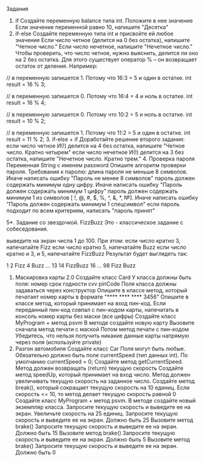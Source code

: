 Задания
1. if
   Создайте переменную balance типа int.
   Положите в нее значение
   Если значение переменной равно 10, напишите "Десятка"
2. if-else
   Создайте переменную типа int и присвойте ей любое значение
   Если число четное (делится на 0 без остатка), напишите "Четное число."
   Если число нечетное, напишите "Нечетное число."
   Чтобы проверить, что число четное, нужно выяснить, делится ли оно на 2 без остатка. Для этого существует оператор % – он возвращает остаток от деления. Например:

// в переменную запишется 1. Потому что 16:3 = 5 и один в остатке.
int result = 16 % 3;

// в переменную запишется 0. Потому что 16:4 = 4 и ноль в остатке.
int result = 16 % 4;

// в переменную запишется 0. Потому что 10:2 = 5 и ноль в остатке.
int result = 10 % 2;

// в переменную запишется 1. Потому что 11:2 = 5 и один в остатке.
int result = 11 % 2;
3. if-else + if
   Доработайте решение второго задания:
   если число четное И(!) делится на 4 без остатка, напишите "Четное число. Кратно четырем"
   если число нечетное И(!) делится на 3 без остатка, напишите "Нечетное число. Кратно трем."
4. Проверка пароля
   Переменная String с именем password
   Опишите алгоритм проверки пароля. Требования к паролю:
   длина пароля не меньше 8 символов. Иначе написать ошибку "Пароль не менее 8 символов"
   пароль должен содержать минимум одну цифру. Иначе написать ошибку "Пароль должен содержать минимум 1 цифру"
   пароль должен содержать минимум 1 из символов [ !, @, #, $, %, ^, &, *, №]. Иначе написать ошибку "Пароль должен содержать минимум 1 спецсимвол"
   если пароль подходит по всем критериям, написать "пароль принят"

5*. Задание со звездочкой. FizzBuzz
   Это - классическое задание с собеседования.

выведите на экран числа 1 до 100. При этом:
если число кратно 3, напечатайте Fizz
если число кратно 5, напечатайте Buzz
если число кратно и 3, и 5, напечатайте FizzBuzz
Результат будет выглядеть так:

1
2
Fizz
4
Buzz
...
13
14
FizzBuzz
16
...
98
Fizz
Buzz

1. Маскировка карты 2.0
   Создайте класс Card
   У класса должны быть поля:
   номер
   срок годности
   cvv
   pinCode
   Поля класса должны задаваться через конструктор
   Опишите в классе метод, который печатает номер карты в формате "**** **** **** 3456"
   Опишите в классе метод, который принимает на вход пин-код. Если переданный пин-код совпал с пин-кодом карты, напечатать в консоль номер карты без маски (все цифры)
   Создайте класс MyProgram + метод psvm
   В методе создайте новую карту
   Вызовите сначала метод печати с маской
   Потом метод печати с пин-кодом
   Убедитесь, что нельзя получить никакие данные карты напрямую через поля (используйте private)
2. Разгон автомобиля
   Создайте класс Car
   Поля могут быть любые.
   Обязательно должно быть поле currentSpeed (тип данных int). По умолчанию currentSpeed = 0;
   Создайте метод getCurrentSpeed. Метод должен возвращать (return) текущую скорость
   Создайте метод speedUp, который принимает на вход число. Метод должен увеличивать текущую скорость на заданное число.
   Создайте метод break(), который сокращает текущую скорость на 10 единиц.
   Если скорость <= 10, то метод делает текущую скорость равной 0
   Создайте класс MyProgram + метод psvm.
   В методе создайте новый экземпляр класса.
   Запросите текущую скорость и выведите ее на экран.
   Увеличьте скорость на 25 единиц.
   Запросите текущую скорость и выведите ее на экран. Должно быть 25
   Вызовите метод brake()
   Запросите текущую скорость и выведите ее на экран. Должно быть 15
   Вызовите метод brake()
   Запросите текущую скорость и выведите ее на экран. Должно быть 5
   Вызовите метод brake()
   Запросите текущую скорость и выведите ее на экран. Должно быть 0